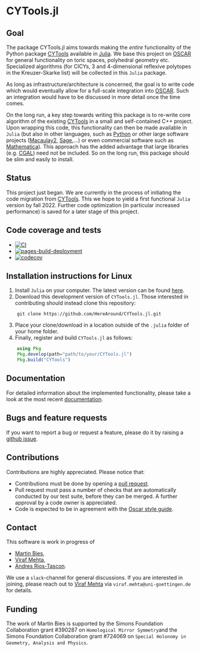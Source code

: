 # CYTools.jl

## Goal

The package CYTools.jl aims towards making the *entire* functionality of the Python package [CYTools](https://cytools.liammcallistergroup.com/about/) available in [Julia](https://julialang.org/). We base this project on [OSCAR](https://oscar.computeralgebra.de/) for general functionality on toric spaces, polyhedral geometry etc. Specialized algorithms (for CICYs, 3 and 4-dimensional reflexive polytopes in the Kreuzer-Skarke list) will be collected in this `Julia` package.

As long as infrastructure/architecture is concerned, the goal is to write code which would eventually allow for a full-scale integration into [OSCAR](https://oscar.computeralgebra.de/). Such an integration would have to be discussed in more detail once the time comes.

On the long run, a key step towards writing this package is to re-write core algorithm of the existing [CYTools](https://cytools.liammcallistergroup.com/about/) in a small and self-contained C++ project. Upon wrapping this code, this functionality can then be made available in `Julia` (but also in other languages, such as [Python](https://www.python.org/) or other large software projects ([Macaulay2](http://www2.macaulay2.com/Macaulay2/), [Sage](https://www.sagemath.org/),...) or even commercial software such as [Mathematica](https://www.wolfram.com/mathematica/)). This approach has the added advantage that large libraries (e.g. [CGAL](https://www.cgal.org/)) need not be included. So on the long run, this package should be slim and easily to install.


## Status

This project just began. We are currently in the process of initiating the code migration from [CYTools](https://cytools.liammcallistergroup.com/about/). This we hope to yield a first functional `Julia` version by fall 2022. Further code optimization (in particular increased performance) is saved for a later stage of this project.


## Code coverage and tests

* [![CI](https://github.com/HereAround/CYTools.jl/actions/workflows/CI.yml/badge.svg?branch=master)](https://github.com/HereAround/CYTools.jl/actions/workflows/CI.yml)
* [![pages-build-deployment](https://github.com/HereAround/CYTools.jl/actions/workflows/pages/pages-build-deployment/badge.svg)](https://github.com/HereAround/CYTools.jl/actions/workflows/pages/pages-build-deployment)
* [![codecov](https://codecov.io/gh/HereAround/CYTools.jl/branch/master/graph/badge.svg?token=RX0SNJAVQZ)](https://codecov.io/gh/HereAround/CYTools.jl)


## Installation instructions for Linux

1. Install `Julia` on your computer. The latest version can be found [here](https://julialang.org/downloads/).
2. Download this development version of `CYTools.jl`. Those interested in contributing should instead clone this repository: 
```
    git clone https://github.com/HereAround/CYTools.jl.git
```
3. Place your clone/download in a location outside of the `.julia` folder of your home folder.
4. Finally, register and build `CYTools.jl` as follows:
```julia
    using Pkg
    Pkg.develop(path="path/to/your/CYTools.jl")
    Pkg.build("CYTools")
```


## Documentation

For detailed information about the implemented functionality, please take a look at the most recent [documentation](https://herearound.github.io/CYTools.jl/dev/).


## Bugs and feature requests

If you want to report a bug or request a feature, please do it by raising a [github issue](https://github.com/HereAround/CYTools.jl/issues).


## Contributions

Contributions are highly appreciated. Please notice that:
* Contributions must be done by opening a [pull request](https://github.com/HereAround/CYTools.jl/pulls).
* Pull request must pass a number of checks that are automatically conducted by our test suite, before they can be merged. A further approval by a code owner is appreciated.
* Code is expected to be in agreement with the [Oscar style guide](https://oscar-system.github.io/Oscar.jl/stable/DeveloperDocumentation/styleguide/).


## Contact

This software is work in progress of
* [Martin Bies](https://martinbies.github.io/),
* [Viraf Mehta](https://inspirehep.net/authors/1228975),
* [Andres Rios-Tascon](https://liammcallistergroup.com/author/andres-rios-tascon/).

We use a `slack`-channel for general discussions. If you are interested in joining, please reach out to [Viraf Mehta](https://inspirehep.net/authors/1228975) via  `viraf.mehta@uni-goettingen.de` for details.


## Funding

The work of Martin Bies is supported by the Simons Foundation Collaboration grant \#390287 on ``Homological Mirror Symmetry``and the Simons Foundation Collaboration grant \#724069 on ``Special Holonomy in Geometry, Analysis and Physics``.
